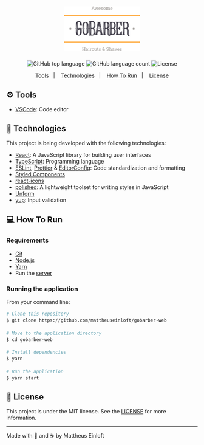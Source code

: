 <h1 align="center">
  <img alt="GoBarber Web"
    src=".github/logo.svg"
    width="200px"
  />
</h1>

<p align="center">
  <img alt="GitHub top language" src="https://img.shields.io/github/languages/top/mattheuseinloft/gobarber-web?color=%23FF9000">

  <img alt="GitHub language count" src="https://img.shields.io/github/languages/count/mattheuseinloft/gobarber-web?color=%23FF9000">

  <img alt="License" src="https://img.shields.io/github/license/mattheuseinloft/gobarber-web?color=%23FF9000">
</p>

<p align="center">
  <a href="#gear-tools">Tools</a>&nbsp;&nbsp;&nbsp;|&nbsp;&nbsp;&nbsp;
  <a href="#rocket-technologies">Technologies</a>&nbsp;&nbsp;&nbsp;|&nbsp;&nbsp;&nbsp;
  <a href="#computer-how-to-run">How To Run</a>&nbsp;&nbsp;&nbsp;|&nbsp;&nbsp;&nbsp;
  <a href="#memo-license">License</a>
</p>

## :gear: Tools

- [VSCode](https://code.visualstudio.com/): Code editor

## :rocket: Technologies

This project is being developed with the following technologies:

- [React](https://reactjs.org/): A JavaScript library for building user interfaces
- [TypeScript](https://www.typescriptlang.org/): Programming language
- [ESLint](https://eslint.org/), [Prettier](https://prettier.io/) & [EditorConfig](https://editorconfig.org/): Code standardization and formatting
- [Styled Components](https://styled-components.com/)
- [react-icons](https://react-icons.github.io/react-icons/)
- [polished](https://polished.js.org/): A lightweight toolset for writing styles in JavaScript
- [Unform](https://github.com/Rocketseat/unform)
- [yup](https://github.com/jquense/yup): Input validation
<!-- - [React Router DOM](https://www.npmjs.com/package/react-router-dom): Declarative Routing for React.js -->
<!-- - [axios](https://www.npmjs.com/package/axios) -->

## :computer: How To Run

### Requirements
- [Git](https://git-scm.com/)
- [Node.js](https://nodejs.org/)
- [Yarn](https://yarnpkg.com/)
- Run the [server](https://github.com/mattheuseinloft/gobarber-api#computer-how-to-run)

### Running the application
From your command line:
```bash
# Clone this repository
$ git clone https://github.com/mattheuseinloft/gobarber-web

# Move to the application directory
$ cd gobarber-web

# Install dependencies
$ yarn

# Run the application
$ yarn start
```

## :memo: License
This project is under the MIT license. See the [LICENSE](https://github.com/mattheuseinloft/gobarber-web/blob/master/LICENSE) for more information.

---

Made with 💙 and ☕ by Mattheus Einloft
